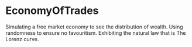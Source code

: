 # EconomyOfTrades
Simulating a free market economy to see the distribution of wealth. Using randomness to ensure no favouritism. Exhibiting the natural law that is The Lorenz curve.
